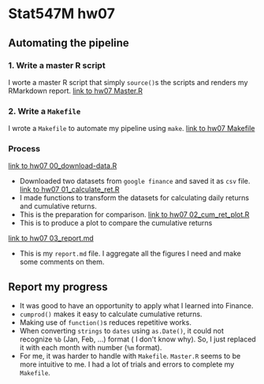 
# Stat547M hw07

## Automating the pipeline
### 1. Write a master R script   
I worte a master R script that simply `source()`s the scripts and renders my RMarkdown report. 
[link to hw07 Master.R](Master.R)  
  
### 2. Write a `Makefile`
I wrote a `Makefile` to automate my pipeline using `make`. 
[link to hw07 Makefile](Makefile)  
  
### Process
[link to hw07 00_download-data.R](00_download-data.R)   
- Downloaded two datasets from `google finance` and saved it as `csv` file.
[link to hw07 01_calculate_ret.R](01_calculate_ret.R)   
- I made functions to transform the datasets for calculating daily returns and cumulative returns. 
- This is the preparation for comparison. 
[link to hw07 02_cum_ret_plot.R](02_cum_ret_plot.R)   
- This is to produce a plot to compare the cumulative returns 
  
[link to hw07 03_report.md](03_report.md)  
- This is my `report.md` file. I aggregate all the figures I need and make some comments on them. 

  

## Report my progress
- It was good to have an opportunity to apply what I learned into Finance.
- `cumprod()` makes it easy to calculate cumulative returns.
- Making use of `function()`s reduces repetitive works.
- When converting `strings` to `dates` using `as.Date()`, it could not recognize `%b` (Jan, Feb, ...) format ( I don't know why). So, I just replaced it with each month with number (`%m` format).
- For me, it was harder to handle with `Makefile`. `Master.R` seems to be more intuitive to me. I had a lot of trials and errors to complete my `Makefile`. 



